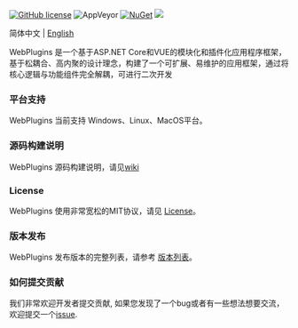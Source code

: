 [![GitHub license](https://camo.githubusercontent.com/5eaf3ed8a7e8ccb15c21d967b8635ac79e8b1865da3a5ccf78d2572a3e10738a/68747470733a2f2f696d672e736869656c64732e696f2f6769746875622f6c6963656e73652f646f746e65742f6173706e6574636f72653f636f6c6f723d253233306230267374796c653d666c61742d737175617265)](https://github.com/ganweisoft/IoTCenterWebAPi/blob/main/LICENSE) ![AppVeyor](https://ci.appveyor.com/api/projects/status/v8gfh6pe2u2laqoa?svg=true) [![NuGet](https://img.shields.io/nuget/v/IoTCenterHost.Core.Abstraction.svg)](https://www.nuget.org/packages/IoTCenterHost.Core.Abstraction/) ![](https://img.shields.io/badge/join-discord-infomational)

简体中文 | [English](README.md)

WebPlugins 是一个基于ASP.NET Core和VUE的模块化和插件化应用程序框架，基于松耦合、高内聚的设计理念，构建了一个可扩展、易维护的应用框架，通过将核心逻辑与功能组件完全解耦，可进行二次开发

### 平台支持
WebPlugins 当前支持 Windows、Linux、MacOS平台。


### 源码构建说明

WebPlugins 源码构建说明，请见[wiki](https://github.com/ganweisoft/WebPlugins/wiki)

### License

WebPlugins 使用非常宽松的MIT协议，请见 [License](https://github.com/ganweisoft/WebPlugins/blob/main/LICENSE)。

### 版本发布  
WebPlugins 发布版本的完整列表，请参考 [版本列表](https://github.com/ganweisoft/WebPlugins/releases)。

### 如何提交贡献

我们非常欢迎开发者提交贡献, 如果您发现了一个bug或者有一些想法想要交流，欢迎提交一个[issue](https://github.com/ganweisoft/WebPlugins/blob/main/CONTRIBUTING.md).
